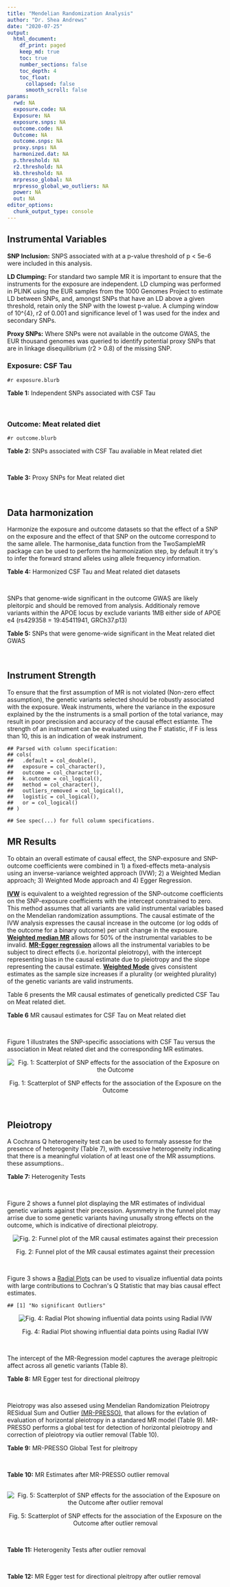 ```yaml
---
title: "Mendelian Randomization Analysis"
author: "Dr. Shea Andrews"
date: "2020-07-25"
output:
  html_document:
    df_print: paged
    keep_md: true
    toc: true
    number_sections: false
    toc_depth: 4
    toc_float:
      collapsed: false
      smooth_scroll: false
params:
  rwd: NA
  exposure.code: NA
  Exposure: NA
  exposure.snps: NA
  outcome.code: NA
  Outcome: NA
  outcome.snps: NA
  proxy.snps: NA
  harmonized.dat: NA
  p.threshold: NA
  r2.threshold: NA
  kb.threshold: NA
  mrpresso_global: NA
  mrpresso_global_wo_outliers: NA
  power: NA
  out: NA
editor_options:
  chunk_output_type: console
---
```







## Instrumental Variables
**SNP Inclusion:** SNPS associated with at a p-value threshold of p < 5e-6 were included in this analysis.
<br>

**LD Clumping:** For standard two sample MR it is important to ensure that the instruments for the exposure are independent. LD clumping was performed in PLINK using the EUR samples from the 1000 Genomes Project to estimate LD between SNPs, and, amongst SNPs that have an LD above a given threshold, retain only the SNP with the lowest p-value. A clumping window of 10^{4}, r2 of 0.001 and significance level of 1 was used for the index and secondary SNPs.
<br>

**Proxy SNPs:** Where SNPs were not available in the outcome GWAS, the EUR thousand genomes was queried to identify potential proxy SNPs that are in linkage disequilibrium (r2 > 0.8) of the missing SNP.
<br>

### Exposure: CSF Tau
`#r exposure.blurb`
<br>

**Table 1:** Independent SNPs associated with CSF Tau
<div data-pagedtable="false">
  <script data-pagedtable-source type="application/json">
{"columns":[{"label":["SNP"],"name":[1],"type":["chr"],"align":["left"]},{"label":["CHROM"],"name":[2],"type":["dbl"],"align":["right"]},{"label":["POS"],"name":[3],"type":["dbl"],"align":["right"]},{"label":["REF"],"name":[4],"type":["chr"],"align":["left"]},{"label":["ALT"],"name":[5],"type":["chr"],"align":["left"]},{"label":["AF"],"name":[6],"type":["dbl"],"align":["right"]},{"label":["BETA"],"name":[7],"type":["dbl"],"align":["right"]},{"label":["SE"],"name":[8],"type":["dbl"],"align":["right"]},{"label":["Z"],"name":[9],"type":["dbl"],"align":["right"]},{"label":["P"],"name":[10],"type":["dbl"],"align":["right"]},{"label":["N"],"name":[11],"type":["dbl"],"align":["right"]},{"label":["TRAIT"],"name":[12],"type":["chr"],"align":["left"]}],"data":[{"1":"rs10800664","2":"1","3":"199959856","4":"C","5":"T","6":"0.4182820","7":"-0.02591","8":"0.005653","9":"-4.583407","10":"4.770e-06","11":"3146","12":"CSF_tau"},{"1":"rs4674842","2":"2","3":"224880514","4":"T","5":"G","6":"0.3079300","7":"-0.03081","8":"0.006491","9":"-4.746572","10":"2.158e-06","11":"3146","12":"CSF_tau"},{"1":"rs35055419","2":"3","3":"190663557","4":"T","5":"C","6":"0.3498150","7":"0.04004","8":"0.006006","9":"6.666667","10":"3.071e-11","11":"3146","12":"CSF_tau"},{"1":"rs7737716","2":"5","3":"118217474","4":"C","5":"T","6":"0.1334780","7":"0.04066","8":"0.008535","9":"4.763913","10":"1.984e-06","11":"3146","12":"CSF_tau"},{"1":"rs13255475","2":"8","3":"121468076","4":"T","5":"C","6":"0.6631540","7":"0.02793","8":"0.006049","9":"4.617290","10":"4.032e-06","11":"3146","12":"CSF_tau"},{"1":"rs624290","2":"9","3":"3928115","4":"C","5":"T","6":"0.8932200","7":"0.04421","8":"0.009094","9":"4.861450","10":"1.223e-06","11":"3146","12":"CSF_tau"},{"1":"rs769449","2":"19","3":"45410002","4":"G","5":"A","6":"0.0998545","7":"0.07821","8":"0.006911","9":"11.316741","10":"4.054e-29","11":"3146","12":"CSF_tau"},{"1":"rs1513737","2":"21","3":"24166144","4":"T","5":"C","6":"0.5373410","7":"-0.02597","8":"0.005620","9":"-4.621000","10":"3.986e-06","11":"3146","12":"CSF_tau"}],"options":{"columns":{"min":{},"max":[10]},"rows":{"min":[10],"max":[10]},"pages":{}}}
  </script>
</div>
<br>

### Outcome: Meat related diet
`#r outcome.blurb`
<br>

**Table 2:** SNPs associated with CSF Tau avaliable in Meat related diet
<div data-pagedtable="false">
  <script data-pagedtable-source type="application/json">
{"columns":[{"label":["SNP"],"name":[1],"type":["chr"],"align":["left"]},{"label":["CHROM"],"name":[2],"type":["dbl"],"align":["right"]},{"label":["POS"],"name":[3],"type":["dbl"],"align":["right"]},{"label":["REF"],"name":[4],"type":["chr"],"align":["left"]},{"label":["ALT"],"name":[5],"type":["chr"],"align":["left"]},{"label":["AF"],"name":[6],"type":["dbl"],"align":["right"]},{"label":["BETA"],"name":[7],"type":["dbl"],"align":["right"]},{"label":["SE"],"name":[8],"type":["dbl"],"align":["right"]},{"label":["Z"],"name":[9],"type":["dbl"],"align":["right"]},{"label":["P"],"name":[10],"type":["dbl"],"align":["right"]},{"label":["N"],"name":[11],"type":["dbl"],"align":["right"]},{"label":["TRAIT"],"name":[12],"type":["chr"],"align":["left"]}],"data":[{"1":"rs10800664","2":"1","3":"199959856","4":"C","5":"T","6":"0.492427","7":"-2.59779e-03","8":"0.00244767","9":"-1.0613300","10":"2.9e-01","11":"335576","12":"fish_plant_diet"},{"1":"rs4674842","2":"2","3":"224880514","4":"T","5":"G","6":"0.236990","7":"-6.10813e-05","8":"0.00285843","9":"-0.0213688","10":"9.8e-01","11":"335576","12":"fish_plant_diet"},{"1":"rs35055419","2":"3","3":"190663557","4":"T","5":"C","6":"0.380796","7":"6.77779e-04","8":"0.00251084","9":"0.2699410","10":"7.9e-01","11":"335576","12":"fish_plant_diet"},{"1":"rs7737716","2":"5","3":"118217474","4":"C","5":"T","6":"0.127732","7":"-1.19707e-04","8":"0.00364936","9":"-0.0328022","10":"9.7e-01","11":"335576","12":"fish_plant_diet"},{"1":"rs13255475","2":"8","3":"121468076","4":"T","5":"C","6":"0.688172","7":"-1.16533e-03","8":"0.00261894","9":"-0.4449620","10":"6.6e-01","11":"335576","12":"fish_plant_diet"},{"1":"rs624290","2":"9","3":"3928115","4":"C","5":"T","6":"0.906863","7":"3.16862e-03","8":"0.00417595","9":"0.7587780","10":"4.5e-01","11":"335576","12":"fish_plant_diet"},{"1":"rs769449","2":"19","3":"45410002","4":"G","5":"A","6":"0.126645","7":"-2.38753e-02","8":"0.00365505","9":"-6.5321400","10":"6.5e-11","11":"335576","12":"fish_plant_diet"},{"1":"rs1513737","2":"21","3":"24166144","4":"T","5":"C","6":"0.530796","7":"5.67773e-04","8":"0.00247749","9":"0.2291730","10":"8.2e-01","11":"335576","12":"fish_plant_diet"}],"options":{"columns":{"min":{},"max":[10]},"rows":{"min":[10],"max":[10]},"pages":{}}}
  </script>
</div>
<br>

**Table 3:** Proxy SNPs for Meat related diet
<div data-pagedtable="false">
  <script data-pagedtable-source type="application/json">
{"columns":[{"label":["proxy.outcome"],"name":[1],"type":["lgl"],"align":["right"]},{"label":["target_snp"],"name":[2],"type":["lgl"],"align":["right"]},{"label":["proxy_snp"],"name":[3],"type":["lgl"],"align":["right"]},{"label":["ld.r2"],"name":[4],"type":["lgl"],"align":["right"]},{"label":["Dprime"],"name":[5],"type":["lgl"],"align":["right"]},{"label":["ref.proxy"],"name":[6],"type":["lgl"],"align":["right"]},{"label":["alt.proxy"],"name":[7],"type":["lgl"],"align":["right"]},{"label":["CHROM"],"name":[8],"type":["lgl"],"align":["right"]},{"label":["POS"],"name":[9],"type":["lgl"],"align":["right"]},{"label":["ALT.proxy"],"name":[10],"type":["lgl"],"align":["right"]},{"label":["REF.proxy"],"name":[11],"type":["lgl"],"align":["right"]},{"label":["AF"],"name":[12],"type":["lgl"],"align":["right"]},{"label":["BETA"],"name":[13],"type":["lgl"],"align":["right"]},{"label":["SE"],"name":[14],"type":["lgl"],"align":["right"]},{"label":["P"],"name":[15],"type":["lgl"],"align":["right"]},{"label":["N"],"name":[16],"type":["lgl"],"align":["right"]},{"label":["ref"],"name":[17],"type":["lgl"],"align":["right"]},{"label":["alt"],"name":[18],"type":["lgl"],"align":["right"]},{"label":["ALT"],"name":[19],"type":["lgl"],"align":["right"]},{"label":["REF"],"name":[20],"type":["lgl"],"align":["right"]},{"label":["PHASE"],"name":[21],"type":["lgl"],"align":["right"]}],"data":[{"1":"NA","2":"NA","3":"NA","4":"NA","5":"NA","6":"NA","7":"NA","8":"NA","9":"NA","10":"NA","11":"NA","12":"NA","13":"NA","14":"NA","15":"NA","16":"NA","17":"NA","18":"NA","19":"NA","20":"NA","21":"NA"}],"options":{"columns":{"min":{},"max":[10]},"rows":{"min":[10],"max":[10]},"pages":{}}}
  </script>
</div>
<br>

## Data harmonization
Harmonize the exposure and outcome datasets so that the effect of a SNP on the exposure and the effect of that SNP on the outcome correspond to the same allele. The harmonise_data function from the TwoSampleMR package can be used to perform the harmonization step, by default it try's to infer the forward strand alleles using allele frequency information.
<br>

**Table 4:** Harmonized CSF Tau and Meat related diet datasets
<div data-pagedtable="false">
  <script data-pagedtable-source type="application/json">
{"columns":[{"label":["SNP"],"name":[1],"type":["chr"],"align":["left"]},{"label":["effect_allele.exposure"],"name":[2],"type":["chr"],"align":["left"]},{"label":["other_allele.exposure"],"name":[3],"type":["chr"],"align":["left"]},{"label":["effect_allele.outcome"],"name":[4],"type":["chr"],"align":["left"]},{"label":["other_allele.outcome"],"name":[5],"type":["chr"],"align":["left"]},{"label":["beta.exposure"],"name":[6],"type":["dbl"],"align":["right"]},{"label":["beta.outcome"],"name":[7],"type":["dbl"],"align":["right"]},{"label":["eaf.exposure"],"name":[8],"type":["dbl"],"align":["right"]},{"label":["eaf.outcome"],"name":[9],"type":["dbl"],"align":["right"]},{"label":["remove"],"name":[10],"type":["lgl"],"align":["right"]},{"label":["palindromic"],"name":[11],"type":["lgl"],"align":["right"]},{"label":["ambiguous"],"name":[12],"type":["lgl"],"align":["right"]},{"label":["id.outcome"],"name":[13],"type":["chr"],"align":["left"]},{"label":["chr.outcome"],"name":[14],"type":["dbl"],"align":["right"]},{"label":["pos.outcome"],"name":[15],"type":["dbl"],"align":["right"]},{"label":["se.outcome"],"name":[16],"type":["dbl"],"align":["right"]},{"label":["z.outcome"],"name":[17],"type":["dbl"],"align":["right"]},{"label":["pval.outcome"],"name":[18],"type":["dbl"],"align":["right"]},{"label":["samplesize.outcome"],"name":[19],"type":["dbl"],"align":["right"]},{"label":["outcome"],"name":[20],"type":["chr"],"align":["left"]},{"label":["mr_keep.outcome"],"name":[21],"type":["lgl"],"align":["right"]},{"label":["pval_origin.outcome"],"name":[22],"type":["chr"],"align":["left"]},{"label":["chr.exposure"],"name":[23],"type":["dbl"],"align":["right"]},{"label":["pos.exposure"],"name":[24],"type":["dbl"],"align":["right"]},{"label":["se.exposure"],"name":[25],"type":["dbl"],"align":["right"]},{"label":["z.exposure"],"name":[26],"type":["dbl"],"align":["right"]},{"label":["pval.exposure"],"name":[27],"type":["dbl"],"align":["right"]},{"label":["samplesize.exposure"],"name":[28],"type":["dbl"],"align":["right"]},{"label":["exposure"],"name":[29],"type":["chr"],"align":["left"]},{"label":["mr_keep.exposure"],"name":[30],"type":["lgl"],"align":["right"]},{"label":["pval_origin.exposure"],"name":[31],"type":["chr"],"align":["left"]},{"label":["id.exposure"],"name":[32],"type":["chr"],"align":["left"]},{"label":["action"],"name":[33],"type":["dbl"],"align":["right"]},{"label":["mr_keep"],"name":[34],"type":["lgl"],"align":["right"]},{"label":["pt"],"name":[35],"type":["dbl"],"align":["right"]},{"label":["pleitropy_keep"],"name":[36],"type":["lgl"],"align":["right"]},{"label":["mrpresso_RSSobs"],"name":[37],"type":["lgl"],"align":["right"]},{"label":["mrpresso_pval"],"name":[38],"type":["lgl"],"align":["right"]},{"label":["mrpresso_keep"],"name":[39],"type":["lgl"],"align":["right"]}],"data":[{"1":"rs10800664","2":"T","3":"C","4":"T","5":"C","6":"-0.02591","7":"-2.59779e-03","8":"0.4182820","9":"0.492427","10":"FALSE","11":"FALSE","12":"FALSE","13":"s0ui2V","14":"1","15":"199959856","16":"0.00244767","17":"-1.0613300","18":"2.9e-01","19":"335576","20":"Niarchou2020meat","21":"TRUE","22":"reported","23":"1","24":"199959856","25":"0.005653","26":"-4.583407","27":"4.770e-06","28":"3146","29":"Deming2017tau","30":"TRUE","31":"reported","32":"y8MMcm","33":"2","34":"TRUE","35":"5e-06","36":"TRUE","37":"NA","38":"NA","39":"TRUE"},{"1":"rs13255475","2":"C","3":"T","4":"C","5":"T","6":"0.02793","7":"-1.16533e-03","8":"0.6631540","9":"0.688172","10":"FALSE","11":"FALSE","12":"FALSE","13":"s0ui2V","14":"8","15":"121468076","16":"0.00261894","17":"-0.4449620","18":"6.6e-01","19":"335576","20":"Niarchou2020meat","21":"TRUE","22":"reported","23":"8","24":"121468076","25":"0.006049","26":"4.617290","27":"4.032e-06","28":"3146","29":"Deming2017tau","30":"TRUE","31":"reported","32":"y8MMcm","33":"2","34":"TRUE","35":"5e-06","36":"TRUE","37":"NA","38":"NA","39":"TRUE"},{"1":"rs1513737","2":"C","3":"T","4":"C","5":"T","6":"-0.02597","7":"5.67773e-04","8":"0.5373410","9":"0.530796","10":"FALSE","11":"FALSE","12":"FALSE","13":"s0ui2V","14":"21","15":"24166144","16":"0.00247749","17":"0.2291730","18":"8.2e-01","19":"335576","20":"Niarchou2020meat","21":"TRUE","22":"reported","23":"21","24":"24166144","25":"0.005620","26":"-4.621000","27":"3.986e-06","28":"3146","29":"Deming2017tau","30":"TRUE","31":"reported","32":"y8MMcm","33":"2","34":"TRUE","35":"5e-06","36":"TRUE","37":"NA","38":"NA","39":"TRUE"},{"1":"rs35055419","2":"C","3":"T","4":"C","5":"T","6":"0.04004","7":"6.77779e-04","8":"0.3498150","9":"0.380796","10":"FALSE","11":"FALSE","12":"FALSE","13":"s0ui2V","14":"3","15":"190663557","16":"0.00251084","17":"0.2699410","18":"7.9e-01","19":"335576","20":"Niarchou2020meat","21":"TRUE","22":"reported","23":"3","24":"190663557","25":"0.006006","26":"6.666667","27":"3.071e-11","28":"3146","29":"Deming2017tau","30":"TRUE","31":"reported","32":"y8MMcm","33":"2","34":"TRUE","35":"5e-06","36":"TRUE","37":"NA","38":"NA","39":"TRUE"},{"1":"rs4674842","2":"G","3":"T","4":"G","5":"T","6":"-0.03081","7":"-6.10813e-05","8":"0.3079300","9":"0.236990","10":"FALSE","11":"FALSE","12":"FALSE","13":"s0ui2V","14":"2","15":"224880514","16":"0.00285843","17":"-0.0213688","18":"9.8e-01","19":"335576","20":"Niarchou2020meat","21":"TRUE","22":"reported","23":"2","24":"224880514","25":"0.006491","26":"-4.746572","27":"2.158e-06","28":"3146","29":"Deming2017tau","30":"TRUE","31":"reported","32":"y8MMcm","33":"2","34":"TRUE","35":"5e-06","36":"TRUE","37":"NA","38":"NA","39":"TRUE"},{"1":"rs624290","2":"T","3":"C","4":"T","5":"C","6":"0.04421","7":"3.16862e-03","8":"0.8932200","9":"0.906863","10":"FALSE","11":"FALSE","12":"FALSE","13":"s0ui2V","14":"9","15":"3928115","16":"0.00417595","17":"0.7587780","18":"4.5e-01","19":"335576","20":"Niarchou2020meat","21":"TRUE","22":"reported","23":"9","24":"3928115","25":"0.009094","26":"4.861450","27":"1.223e-06","28":"3146","29":"Deming2017tau","30":"TRUE","31":"reported","32":"y8MMcm","33":"2","34":"TRUE","35":"5e-06","36":"TRUE","37":"NA","38":"NA","39":"TRUE"},{"1":"rs769449","2":"A","3":"G","4":"A","5":"G","6":"0.07821","7":"-2.38753e-02","8":"0.0998545","9":"0.126645","10":"FALSE","11":"FALSE","12":"FALSE","13":"s0ui2V","14":"19","15":"45410002","16":"0.00365505","17":"-6.5321400","18":"6.5e-11","19":"335576","20":"Niarchou2020meat","21":"TRUE","22":"reported","23":"19","24":"45410002","25":"0.006911","26":"11.316741","27":"4.054e-29","28":"3146","29":"Deming2017tau","30":"TRUE","31":"reported","32":"y8MMcm","33":"2","34":"TRUE","35":"5e-06","36":"FALSE","37":"NA","38":"NA","39":"TRUE"},{"1":"rs7737716","2":"T","3":"C","4":"T","5":"C","6":"0.04066","7":"-1.19707e-04","8":"0.1334780","9":"0.127732","10":"FALSE","11":"FALSE","12":"FALSE","13":"s0ui2V","14":"5","15":"118217474","16":"0.00364936","17":"-0.0328022","18":"9.7e-01","19":"335576","20":"Niarchou2020meat","21":"TRUE","22":"reported","23":"5","24":"118217474","25":"0.008535","26":"4.763913","27":"1.984e-06","28":"3146","29":"Deming2017tau","30":"TRUE","31":"reported","32":"y8MMcm","33":"2","34":"TRUE","35":"5e-06","36":"TRUE","37":"NA","38":"NA","39":"TRUE"}],"options":{"columns":{"min":{},"max":[10]},"rows":{"min":[10],"max":[10]},"pages":{}}}
  </script>
</div>
<br>

SNPs that genome-wide significant in the outcome GWAS are likely pleitorpic and should be removed from analysis. Additionaly remove variants within the APOE locus by exclude variants 1MB either side of APOE e4 (rs429358 = 19:45411941, GRCh37.p13)
<br>


**Table 5:** SNPs that were genome-wide significant in the Meat related diet GWAS
<div data-pagedtable="false">
  <script data-pagedtable-source type="application/json">
{"columns":[{"label":["SNP"],"name":[1],"type":["chr"],"align":["left"]},{"label":["chr.outcome"],"name":[2],"type":["dbl"],"align":["right"]},{"label":["pos.outcome"],"name":[3],"type":["dbl"],"align":["right"]},{"label":["pval.exposure"],"name":[4],"type":["dbl"],"align":["right"]},{"label":["pval.outcome"],"name":[5],"type":["dbl"],"align":["right"]}],"data":[{"1":"rs769449","2":"19","3":"45410002","4":"4.054e-29","5":"6.5e-11"}],"options":{"columns":{"min":{},"max":[10]},"rows":{"min":[10],"max":[10]},"pages":{}}}
  </script>
</div>
<br>


## Instrument Strength
To ensure that the first assumption of MR is not violated (Non-zero effect assumption), the genetic variants selected should be robustly associated with the exposure. Weak instruments, where the variance in the exposure explained by the the instruments is a small portion of the total variance, may result in poor precission and accuracy of the causal effect estiamte. The strength of an instrument can be evaluated using the F statistic, if F is less than 10, this is an indication of weak instrument.


```
## Parsed with column specification:
## cols(
##   .default = col_double(),
##   exposure = col_character(),
##   outcome = col_character(),
##   k.outcome = col_logical(),
##   method = col_character(),
##   outliers_removed = col_logical(),
##   logistic = col_logical(),
##   or = col_logical()
## )
```

```
## See spec(...) for full column specifications.
```

<div data-pagedtable="false">
  <script data-pagedtable-source type="application/json">
{"columns":[{"label":["outliers_removed"],"name":[1],"type":["lgl"],"align":["right"]},{"label":["pve.exposure"],"name":[2],"type":["dbl"],"align":["right"]},{"label":["F"],"name":[3],"type":["dbl"],"align":["right"]},{"label":["Alpha"],"name":[4],"type":["dbl"],"align":["right"]},{"label":["NCP"],"name":[5],"type":["dbl"],"align":["right"]},{"label":["Power"],"name":[6],"type":["dbl"],"align":["right"]}],"data":[{"1":"FALSE","2":"0.05553337","3":"26.3586","4":"0.05","5":"0.3023471","6":"0.08529418"}],"options":{"columns":{"min":{},"max":[10]},"rows":{"min":[10],"max":[10]},"pages":{}}}
  </script>
</div>

##  MR Results
To obtain an overall estimate of causal effect, the SNP-exposure and SNP-outcome coefficients were combined in 1) a fixed-effects meta-analysis using an inverse-variance weighted approach (IVW); 2) a Weighted Median approach; 3) Weighted Mode approach and 4) Egger Regression.


[**IVW**](https://doi.org/10.1002/gepi.21758) is equivalent to a weighted regression of the SNP-outcome coefficients on the SNP-exposure coefficients with the intercept constrained to zero. This method assumes that all variants are valid instrumental variables based on the Mendelian randomization assumptions. The causal estimate of the IVW analysis expresses the causal increase in the outcome (or log odds of the outcome for a binary outcome) per unit change in the exposure. [**Weighted median MR**](https://doi.org/10.1002/gepi.21965) allows for 50% of the instrumental variables to be invalid. [**MR-Egger regression**](https://doi.org/10.1093/ije/dyw220) allows all the instrumental variables to be subject to direct effects (i.e. horizontal pleiotropy), with the intercept representing bias in the causal estimate due to pleiotropy and the slope representing the causal estimate. [**Weighted Mode**](https://doi.org/10.1093/ije/dyx102) gives consistent estimates as the sample size increases if a plurality (or weighted plurality) of the genetic variants are valid instruments.
<br>



Table 6 presents the MR causal estimates of genetically predicted CSF Tau on Meat related diet.
<br>

**Table 6** MR causaul estimates for CSF Tau on Meat related diet
<div data-pagedtable="false">
  <script data-pagedtable-source type="application/json">
{"columns":[{"label":["id.exposure"],"name":[1],"type":["chr"],"align":["left"]},{"label":["id.outcome"],"name":[2],"type":["chr"],"align":["left"]},{"label":["outcome"],"name":[3],"type":["fctr"],"align":["left"]},{"label":["exposure"],"name":[4],"type":["fctr"],"align":["left"]},{"label":["method"],"name":[5],"type":["fctr"],"align":["left"]},{"label":["nsnp"],"name":[6],"type":["int"],"align":["right"]},{"label":["b"],"name":[7],"type":["dbl"],"align":["right"]},{"label":["se"],"name":[8],"type":["dbl"],"align":["right"]},{"label":["pval"],"name":[9],"type":["dbl"],"align":["right"]}],"data":[{"1":"y8MMcm","2":"s0ui2V","3":"Niarchou2020meat","4":"Deming2017tau","5":"Inverse variance weighted (fixed effects)","6":"7","7":"0.017286019","8":"0.03257540","9":"0.5956638"},{"1":"y8MMcm","2":"s0ui2V","3":"Niarchou2020meat","4":"Deming2017tau","5":"Weighted median","6":"7","7":"0.006958909","8":"0.04108911","9":"0.8655124"},{"1":"y8MMcm","2":"s0ui2V","3":"Niarchou2020meat","4":"Deming2017tau","5":"Weighted mode","6":"7","7":"0.003515548","8":"0.05458867","9":"0.9507432"},{"1":"y8MMcm","2":"s0ui2V","3":"Niarchou2020meat","4":"Deming2017tau","5":"MR Egger","6":"7","7":"0.042501125","8":"0.15987701","9":"0.8009785"}],"options":{"columns":{"min":{},"max":[10]},"rows":{"min":[10],"max":[10]},"pages":{}}}
  </script>
</div>
<br>

Figure 1 illustrates the SNP-specific associations with CSF Tau versus the association in Meat related diet and the corresponding MR estimates.
<br>

<div class="figure" style="text-align: center">
<img src="/sc/arion/projects/LOAD/shea/Projects/MR_ADPhenome/results/MR_ADbidir/Deming2017tau/Niarchou2020meat/Deming2017tau_5e-6_Niarchou2020meat_MR_Analaysis_files/figure-html/scatter_plot-1.png" alt="Fig. 1: Scatterplot of SNP effects for the association of the Exposure on the Outcome"  />
<p class="caption">Fig. 1: Scatterplot of SNP effects for the association of the Exposure on the Outcome</p>
</div>
<br>


## Pleiotropy
A Cochrans Q heterogeneity test can be used to formaly assesse for the presence of heterogenity (Table 7), with excessive heterogeneity indicating that there is a meaningful violation of at least one of the MR assumptions.
these assumptions..
<br>

**Table 7:** Heterogenity Tests
<div data-pagedtable="false">
  <script data-pagedtable-source type="application/json">
{"columns":[{"label":["id.exposure"],"name":[1],"type":["chr"],"align":["left"]},{"label":["id.outcome"],"name":[2],"type":["chr"],"align":["left"]},{"label":["outcome"],"name":[3],"type":["fctr"],"align":["left"]},{"label":["exposure"],"name":[4],"type":["fctr"],"align":["left"]},{"label":["method"],"name":[5],"type":["fctr"],"align":["left"]},{"label":["Q"],"name":[6],"type":["dbl"],"align":["right"]},{"label":["Q_df"],"name":[7],"type":["dbl"],"align":["right"]},{"label":["Q_pval"],"name":[8],"type":["dbl"],"align":["right"]}],"data":[{"1":"y8MMcm","2":"s0ui2V","3":"Niarchou2020meat","4":"Deming2017tau","5":"MR Egger","6":"1.719545","7":"5","8":"0.8864283"},{"1":"y8MMcm","2":"s0ui2V","3":"Niarchou2020meat","4":"Deming2017tau","5":"Inverse variance weighted","6":"1.745497","7":"6","8":"0.9415551"}],"options":{"columns":{"min":{},"max":[10]},"rows":{"min":[10],"max":[10]},"pages":{}}}
  </script>
</div>
<br>

Figure 2 shows a funnel plot displaying the MR estimates of individual genetic variants against their precession. Aysmmetry in the funnel plot may arrise due to some genetic variants having unusally strong effects on the outcome, which is indicative of directional pleiotropy.
<br>

<div class="figure" style="text-align: center">
<img src="/sc/arion/projects/LOAD/shea/Projects/MR_ADPhenome/results/MR_ADbidir/Deming2017tau/Niarchou2020meat/Deming2017tau_5e-6_Niarchou2020meat_MR_Analaysis_files/figure-html/funnel_plot-1.png" alt="Fig. 2: Funnel plot of the MR causal estimates against their precession"  />
<p class="caption">Fig. 2: Funnel plot of the MR causal estimates against their precession</p>
</div>
<br>

Figure 3 shows a [Radial Plots](https://github.com/WSpiller/RadialMR) can be used to visualize influential data points with large contributions to Cochran's Q Statistic that may bias causal effect estimates.




```
## [1] "No significant Outliers"
```

<div class="figure" style="text-align: center">
<img src="/sc/arion/projects/LOAD/shea/Projects/MR_ADPhenome/results/MR_ADbidir/Deming2017tau/Niarchou2020meat/Deming2017tau_5e-6_Niarchou2020meat_MR_Analaysis_files/figure-html/Radial_Plot-1.png" alt="Fig. 4: Radial Plot showing influential data points using Radial IVW"  />
<p class="caption">Fig. 4: Radial Plot showing influential data points using Radial IVW</p>
</div>
<br>

The intercept of the MR-Regression model captures the average pleitropic affect across all genetic variants (Table 8).
<br>

**Table 8:** MR Egger test for directional pleitropy
<div data-pagedtable="false">
  <script data-pagedtable-source type="application/json">
{"columns":[{"label":["id.exposure"],"name":[1],"type":["chr"],"align":["left"]},{"label":["id.outcome"],"name":[2],"type":["chr"],"align":["left"]},{"label":["outcome"],"name":[3],"type":["fctr"],"align":["left"]},{"label":["exposure"],"name":[4],"type":["fctr"],"align":["left"]},{"label":["egger_intercept"],"name":[5],"type":["dbl"],"align":["right"]},{"label":["se"],"name":[6],"type":["dbl"],"align":["right"]},{"label":["pval"],"name":[7],"type":["dbl"],"align":["right"]}],"data":[{"1":"y8MMcm","2":"s0ui2V","3":"Niarchou2020meat","4":"Deming2017tau","5":"-0.0008385119","6":"0.005205076","7":"0.8783254"}],"options":{"columns":{"min":{},"max":[10]},"rows":{"min":[10],"max":[10]},"pages":{}}}
  </script>
</div>
<br>

Pleiotropy was also assesed using Mendelian Randomization Pleiotropy RESidual Sum and Outlier [(MR-PRESSO)](https://doi.org/10.1038/s41588-018-0099-7), that allows for the evlation of evaluation of horizontal pleiotropy in a standared MR model (Table 9). MR-PRESSO performs a global test for detection of horizontal pleiotropy and correction of pleiotropy via outlier removal (Table 10).
<br>

**Table 9:** MR-PRESSO Global Test for pleitropy
<div data-pagedtable="false">
  <script data-pagedtable-source type="application/json">
{"columns":[{"label":["id.exposure"],"name":[1],"type":["chr"],"align":["left"]},{"label":["id.outcome"],"name":[2],"type":["chr"],"align":["left"]},{"label":["outcome"],"name":[3],"type":["chr"],"align":["left"]},{"label":["exposure"],"name":[4],"type":["chr"],"align":["left"]},{"label":["pt"],"name":[5],"type":["dbl"],"align":["right"]},{"label":["outliers_removed"],"name":[6],"type":["lgl"],"align":["right"]},{"label":["n_outliers"],"name":[7],"type":["dbl"],"align":["right"]},{"label":["RSSobs"],"name":[8],"type":["dbl"],"align":["right"]},{"label":["pval"],"name":[9],"type":["dbl"],"align":["right"]}],"data":[{"1":"y8MMcm","2":"s0ui2V","3":"Niarchou2020meat","4":"Deming2017tau","5":"5e-06","6":"FALSE","7":"0","8":"2.251694","9":"0.9485"}],"options":{"columns":{"min":{},"max":[10]},"rows":{"min":[10],"max":[10]},"pages":{}}}
  </script>
</div>
<br>


**Table 10:** MR Estimates after MR-PRESSO outlier removal
<div data-pagedtable="false">
  <script data-pagedtable-source type="application/json">
{"columns":[{"label":["id.exposure"],"name":[1],"type":["fctr"],"align":["left"]},{"label":["id.outcome"],"name":[2],"type":["fctr"],"align":["left"]},{"label":["outcome"],"name":[3],"type":["fctr"],"align":["left"]},{"label":["exposure"],"name":[4],"type":["fctr"],"align":["left"]},{"label":["method"],"name":[5],"type":["fctr"],"align":["left"]},{"label":["nsnp"],"name":[6],"type":["lgl"],"align":["right"]},{"label":["b"],"name":[7],"type":["lgl"],"align":["right"]},{"label":["se"],"name":[8],"type":["lgl"],"align":["right"]},{"label":["pval"],"name":[9],"type":["lgl"],"align":["right"]}],"data":[{"1":"y8MMcm","2":"s0ui2V","3":"Niarchou2020meat","4":"Deming2017tau","5":"mrpresso","6":"NA","7":"NA","8":"NA","9":"NA"}],"options":{"columns":{"min":{},"max":[10]},"rows":{"min":[10],"max":[10]},"pages":{}}}
  </script>
</div>
<br>

<div class="figure" style="text-align: center">
<img src="/sc/arion/projects/LOAD/shea/Projects/MR_ADPhenome/results/MR_ADbidir/Deming2017tau/Niarchou2020meat/Deming2017tau_5e-6_Niarchou2020meat_MR_Analaysis_files/figure-html/scatter_plot_outlier-1.png" alt="Fig. 5: Scatterplot of SNP effects for the association of the Exposure on the Outcome after outlier removal"  />
<p class="caption">Fig. 5: Scatterplot of SNP effects for the association of the Exposure on the Outcome after outlier removal</p>
</div>
<br>

**Table 11:** Heterogenity Tests after outlier removal
<div data-pagedtable="false">
  <script data-pagedtable-source type="application/json">
{"columns":[{"label":["id.exposure"],"name":[1],"type":["fctr"],"align":["left"]},{"label":["id.outcome"],"name":[2],"type":["fctr"],"align":["left"]},{"label":["outcome"],"name":[3],"type":["fctr"],"align":["left"]},{"label":["exposure"],"name":[4],"type":["fctr"],"align":["left"]},{"label":["method"],"name":[5],"type":["fctr"],"align":["left"]},{"label":["Q"],"name":[6],"type":["lgl"],"align":["right"]},{"label":["Q_df"],"name":[7],"type":["lgl"],"align":["right"]},{"label":["Q_pval"],"name":[8],"type":["lgl"],"align":["right"]}],"data":[{"1":"y8MMcm","2":"s0ui2V","3":"Niarchou2020meat","4":"Deming2017tau","5":"mrpresso","6":"NA","7":"NA","8":"NA"}],"options":{"columns":{"min":{},"max":[10]},"rows":{"min":[10],"max":[10]},"pages":{}}}
  </script>
</div>
<br>

**Table 12:** MR Egger test for directional pleitropy after outlier removal
<div data-pagedtable="false">
  <script data-pagedtable-source type="application/json">
{"columns":[{"label":["id.exposure"],"name":[1],"type":["fctr"],"align":["left"]},{"label":["id.outcome"],"name":[2],"type":["fctr"],"align":["left"]},{"label":["outcome"],"name":[3],"type":["fctr"],"align":["left"]},{"label":["exposure"],"name":[4],"type":["fctr"],"align":["left"]},{"label":["method"],"name":[5],"type":["fctr"],"align":["left"]},{"label":["egger_intercept"],"name":[6],"type":["lgl"],"align":["right"]},{"label":["se"],"name":[7],"type":["lgl"],"align":["right"]},{"label":["pval"],"name":[8],"type":["lgl"],"align":["right"]}],"data":[{"1":"y8MMcm","2":"s0ui2V","3":"Niarchou2020meat","4":"Deming2017tau","5":"mrpresso","6":"NA","7":"NA","8":"NA"}],"options":{"columns":{"min":{},"max":[10]},"rows":{"min":[10],"max":[10]},"pages":{}}}
  </script>
</div>
<br>
